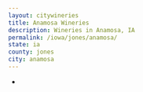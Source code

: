 ```yaml
---
layout: citywineries
title: Anamosa Wineries
description: Wineries in Anamosa, IA
permalink: /iowa/jones/anamosa/
state: ia
county: jones
city: anamosa
---
```

-
